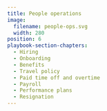 ```yaml
---
title: People operations
image:
  filename: people-ops.svg
  width: 280
position: 6
playbook-section-chapters:
  - Hiring
  - Onboarding
  - Benefits
  - Travel policy
  - Paid time off and overtime
  - Payroll
  - Performance plans
  - Resignation
---
```

